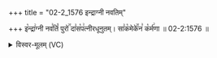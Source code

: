 +++
title = "02-2_1576 इन्द्राग्नी नवतिम्"

+++
इ꣡न्द्रा꣢ग्नी नव꣣तिं꣡ पुरो꣢꣯ दा꣣स꣡प꣢त्नीरधूनुतम्। सा꣣क꣡मेके꣢꣯न꣣ क꣡र्म꣢णा ॥ 02-2:1576 ॥

<details><summary>विस्वर-मूलम् (VC)</summary>

इन्द्राग्नी नवतिं पुरो दासपत्नीरधूनुतम् । साकमेकेन कर्मणा ॥१५७६॥
</details>